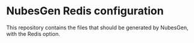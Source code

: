 # NubesGen Redis configuration

This repository contains the files that should be generated by NubesGen, with the Redis option.
